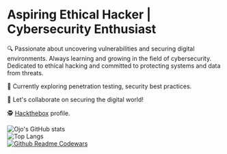 # Aspiring Ethical Hacker | Cybersecurity Enthusiast

🔍 Passionate about uncovering vulnerabilities and securing digital environments. Always learning and growing in the field of cybersecurity. Dedicated to ethical hacking and committed to protecting systems and data from threats.

🚀 Currently exploring penetration testing, security best practices.

🔧 Let's collaborate on securing the digital world!  

🕵️ [Hackthebox](https:///app.hackthebox.com/profile/1327682) profile.

  
![Ojo's GitHub stats](https://github-readme-stats.vercel.app/api?username=ojo5&show_icons=true&theme=radical)  
![Top Langs](https://github-readme-stats.vercel.app/api/top-langs/?username=ojo5&langs_count=4)  
[![Github Readme Codewars](https://www.codewars.com/users/h4yy/badges/micro)](https://github.com/h4yy/-codewars)
